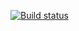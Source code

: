 [![Build status](https://ci.appveyor.com/api/projects/status/aa6qour11u4wg69j?svg=true)](https://ci.appveyor.com/project/alekseevm/patterns2)